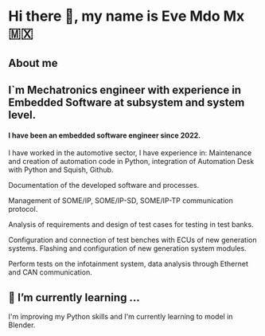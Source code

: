 # Hi there 👋, my name is Eve Mdo Mx 🇲🇽

## About me
## I`m Mechatronics engineer with experience in Embedded Software at subsystem and system level.
#### I have been an embedded software engineer since 2022.

I have worked in the automotive sector, I have experience in:
Maintenance and creation of automation code in Python, integration of Automation Desk with Python and Squish, Github.

Documentation of the developed software and processes.

Management of SOME/IP, SOME/IP-SD, SOME/IP-TP communication protocol.

Analysis of requirements and design of test cases for testing in test banks.

Configuration and connection of test benches with ECUs of new generation systems.
Flashing and configuration of new generation system modules.

Perform tests on the infotainment system, data analysis through Ethernet and CAN communication.

## 🌱 I’m currently learning ...

I'm improving my Python skills and I'm currently learning to model in Blender.
